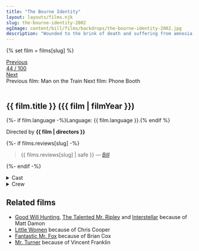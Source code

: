 ```yaml
---
title: "The Bourne Identity"
layout: layouts/films.njk
slug: the-bourne-identity-2002
ogImage: content/bill/films/backdrops/the-bourne-identity-2002.jpg
description: "Wounded to the brink of death and suffering from amnesia, Jason Bourne is rescued at sea by a fisherman. With nothing to go on but a Swiss bank account number, he starts to reconstruct his life, but finds that many people he encounters want him dead. However, Bourne realizes that he has the combat and mental skills of a world-class spy—but who does he work for?"
---
```


{% set film = films[slug] %}

<nav class="films">
  <div class="prev">
    <a href="../man-on-the-train-2002"><i class="fa-solid fa-chevron-left fa-xs"></i> Previous</a>
  </div>
  <div>
    <a class="simple" href="../">44 / 100</a>
  </div>
  <div class="next">
    <a href="../phone-booth-2003">Next <i class="fa-solid fa-chevron-right fa-xs"></i></a>
  </div>
  <div class="hint">
    <span class="prev-hint">
      <span class="sr-only">Previous film:</span>
      Man on the Train
    </span>
    <span class="next-hint">
      <span class="sr-only">Next film:</span>
      Phone Booth
    </span>
  </div>
</nav>

<article class="film slug-the-bourne-identity-2002">
  <div class="backdrop-and-poster">
    <img class="poster" src="../films/posters/{{ slug }}.jpg" alt="">
    <img class="backdrop" src="../films/backdrops/{{ slug }}.jpg" alt="">
  </div>

  <h1>{{ film.title }} ({{ film | filmYear }})</h1>

  <p>
    {%- if film.language -%}Language: {{ film.language }}.{% endif %}
    
  </p>

  <p class="director">
    Directed by <strong>{{ film | directors }}</strong>
  </p>

  {%- if films.reviews[slug] -%}
    <blockquote> 
      {{ films.reviews[slug] | safe }} <em>—&nbsp;<a href="/bill">Bill</a></em>
    </blockquote> 
  {%- endif -%}

  <section class="film-detail">
    <div>
      <details>
        <summary>
          <i class="fa-solid fa-masks-theater"></i>
          Cast
        </summary>
        <ul>
          {%- for cast in film.credits.cast -%}
            <li>
              {{ cast.name }} as <em>{{ cast.character }}</em>
            </li>
          {%- endfor -%}
        </ul>
      </details>
      <details>
        <summary>
          <i class="fa-solid fa-clapperboard"></i>
          Crew
        </summary>
        <ul>
          {%- for crew in film.credits.crew -%}
            <li>
              {{ crew.name }} &mdash; <em>{{ crew.job }}</em>
            </li>
          {%- endfor -%}
        </ul>
      </details>
    </div>
  </section>

  <section class="related-films">
  <h2>Related films</h2>
  <ul>
    <li><a href="../good-will-hunting-1997">Good Will Hunting</a>, <a href="../the-talented-mr-ripley-1999">The Talented Mr. Ripley</a> and <a href="../interstellar-2014">Interstellar</a> because of Matt Damon</li>
<li><a href="../little-women-2019">Little Women</a> because of Chris Cooper</li>
<li><a href="../fantastic-mr-fox-2009">Fantastic Mr. Fox</a> because of Brian Cox</li>
<li><a href="../mr-turner-2014">Mr. Turner</a> because of Vincent Franklin</li>
  </ul>
</section>

</article>
